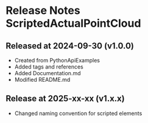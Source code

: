 # Release Notes ScriptedActualPointCloud

## Released at 2024-09-30 (v1.0.0)

* Created from PythonApiExamples
* Added tags and references
* Added Documentation.md
* Modified README.md

## Release at 2025-xx-xx (v1.x.x)

* Changed naming convention for scripted elements
